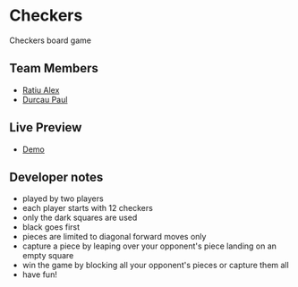 # Checkers

Checkers board game

## Team Members

- [Ratiu Alex](https://github.com/Ratiu23)
- [Durcau Paul](https://github.com/PaulDurcau94)

## Live Preview

- [Demo](https://Ratiu23.github.io/Checkers)

## Developer notes

- played by two players
- each player starts with 12 checkers
- only the dark squares are used
- black goes first
- pieces are limited to diagonal forward moves only
- capture a piece by leaping over your opponent's piece landing on an empty square
- win the game by blocking all your opponent's pieces or capture them all
- have fun!
